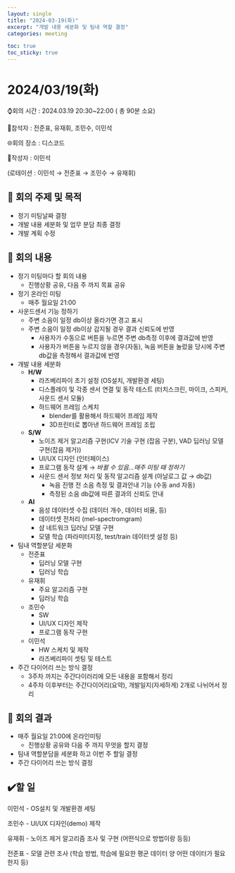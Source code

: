 ```yaml
---
layout: single
title: "2024-03-19(화)"
excerpt: "개발 내용 세분화 및 팀내 역할 결정"
categories: meeting

toc: true
toc_sticky: true
---
```


# 2024/03/19(화)

⌚회의 시간 : 2024.03.19 20:30~22:00 ( 총 90분 소요)

👤참석자 : 전준표, 유재휘, 조민수, 이민석

🌐회의 장소 : 디스코드

📝작성자 : 이민석

(로테이션 : 이민석 → 전준표 → 조민수 → 유재휘)

## 🔳 **회의 주제 및 목적**

- 정기 미팅날짜 결정
- 개발 내용 세분화 및 업무 분담 최종 결정
- 개발 계획 수정

## 🔳 **회의 내용**

- 정기 미팅마다 할 회의 내용
    - 진행상황 공유, 다음 주 까지 목표 공유
- 정기 온라인 미팅
    - 매주 월요일 21:00
- 사운드센서 기능 정하기
    - 주변 소음이 일정 db이상 올라가면 경고 표시
    - 주변 소음이 일정 db이상 감지될 경우 결과 신뢰도에 반영
        - 사용자가 수동으로 버튼을 누르면 주변 db측정 이후에 결과값에 반영
        - 사용자가 버튼을 누르지 않을 경우(자동), 녹음 버튼을 눌렀을 당시에 주변 db값을 측정해서 결과값에 반영
- 개발 내용 세분화
    - **H/W**
        - 라즈베리파이 초기 설정 (OS설치, 개발환경 세팅)
        - 디스플레이 및 각종 센서 연결 및 동작 테스트 (터치스크린, 마이크, 스피커, 사운드 센서 모듈)
        - 하드웨어 프레임 스케치
            - blender를 활용해서 하드웨어 프레임 제작
            - 3D프린터로 뽑아낸 하드웨어 프레임 조립
    - **S/W**
        - 노이즈 제거 알고리즘 구현(ICV 기술 구현 (잡음 구분), VAD 딥러닝 모델 구현(잡음 제거))
        - UI/UX 디자인 (인터페이스)
        - 프로그램 동작 설계 → *바뀔 수 있음…매주 미팅 때 정하기*
        - 사운드 센서 정보 처리 및 동작 알고리즘 설계 (아날로그 값 → db값)
            - 녹음 진행 전 소음 측정 및 결과안내 기능 (수동 and 자동)
            - 측정된 소음 db값에 따른 결과의 신뢰도 안내
    - **AI**
        - 음성 데이터셋 수집 (데이터 개수, 데이터 비율, 등)
        - 데이터셋 전처리 (mel-spectromgram)
        - 샴 네트워크 딥러닝 모델 구현
        - 모델 학습 (파라미터지정, test/train 데이터셋 설정 등)
- 팀내 역할분담 세분화
    - 전준표
        - 딥러닝 모델 구현
        - 딥러닝 학습
    - 유재휘
        - 주요 알고리즘 구현
        - 딥러닝 학습
    - 조민수
        - SW
        - UI/UX 디자인 제작
        - 프로그램 동작 구현
    - 이민석
        - HW 스케치 및 제작
        - 라즈베리파이 셋팅 및 테스트
- 주간 다이어리 쓰는 방식 결정
    - 3주차 까지는 주간다이러리에 모든 내용을 포함해서 정리
    - 4주차 이후부터는 주간다이어리(요약), 개발일지(자세하게) 2개로 나뉘어서 정리

## 🔳 **회의 결과**

- 매주 월요일 21:00에 온라인미팅
    - 진행상황 공유와 다음 주 까지 무엇을 할지 결정
- 팀내 역할분담을 세분화 하고 이번 주 할일 결정
- 주간 다이어리 쓰는 방식 결정

## ✔️할 일

이민석 - OS설치 및 개발환경 세팅

조민수 - UI/UX 디자인(demo) 제작

유재휘 - 노이즈 제거 알고리즘 조사 및 구현 (어떤식으로 방법이랑 등등)

전준표 - 모델 관련 조사 (학습 방법, 학습에 필요한 평균 데이터 양 어떤 데이터가 필요한지 등)